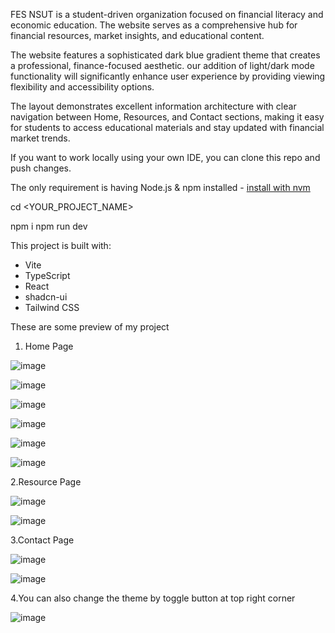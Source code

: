 FES NSUT is a student-driven organization focused on financial literacy and economic education. 
The website serves as a comprehensive hub for financial resources, market insights, and educational content.

The website features a sophisticated dark blue gradient theme that creates a professional, finance-focused aesthetic. 
our addition of light/dark mode functionality will significantly enhance user experience by providing viewing flexibility and accessibility options.

The layout demonstrates excellent information architecture with clear navigation between Home, Resources, and Contact sections, 
making it easy for students to access educational materials and stay updated with financial market trends.



If you want to work locally using your own IDE, you can clone this repo and push changes.

The only requirement is having Node.js & npm installed - [install with nvm](https://github.com/nvm-sh/nvm#installing-and-updating)


cd <YOUR_PROJECT_NAME>


npm i
npm run dev

This project is built with:

- Vite
- TypeScript
- React
- shadcn-ui
- Tailwind CSS

These are some preview of my project

1. Home Page

 ![image](https://github.com/user-attachments/assets/3f7756ef-71db-4a40-bfde-05615e1b7d84)

![image](https://github.com/user-attachments/assets/c2a0d796-976d-483a-90d1-ff872936e3a2)

![image](https://github.com/user-attachments/assets/bf9fd553-5a5b-4fba-866b-170a548255e9)

![image](https://github.com/user-attachments/assets/29fdce27-271f-44e1-a51e-27e85bb1fc64)

![image](https://github.com/user-attachments/assets/1973838b-a1b0-44e5-96e0-ac0cc9a3a581)

![image](https://github.com/user-attachments/assets/e2f7e6ae-6831-41e4-8553-c58c0dbec0f2)

2.Resource Page

![image](https://github.com/user-attachments/assets/8f55ddcb-02b4-4537-9204-e7320c213d95)

![image](https://github.com/user-attachments/assets/ed5d38f0-c66e-46f4-84de-6e1d358f52f0)

3.Contact Page

![image](https://github.com/user-attachments/assets/e4fa699b-720d-4aaf-bc0a-352d8ca0c028)

![image](https://github.com/user-attachments/assets/72f5ba99-001b-4596-a23a-cc09b857c4e1)

4.You can also change the theme by toggle button at top right corner

![image](https://github.com/user-attachments/assets/fa6b4456-144b-402b-a8a1-47a1444cbe09)





























